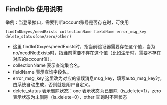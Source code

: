 ## FindInDb 使用说明

举例：当登录接口，需要判断account账号是否存在时，可使用
~~~
findInDb=yes/needExists collectionName fieldName error_msg_key delete_status(one/zero/other)
~~~
* 这里 findInDb=yes/needExists时，指当前验证器需要存在这个值，当为no/needNotExists时，指当前需要不存在这个值（比如注册时，需要不存在对应的account值）。
* collectionName 表示查询集合名。
* fieldName 表示查询字段名。
* error_msg_key 这里改为对应的错误消息msg_key，填写auto_msg_key时，由系统自动生成，否则就是用户自定义。
* delete_status 表示删除状态：one 表示状态为已删除（is_delete=1），zero 表示状态为未删除（is_delete=0），other 查询时不带状态

